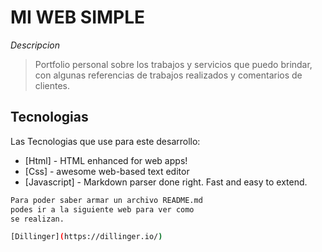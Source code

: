 # MI WEB SIMPLE

_Descripcion_

> Portfolio personal sobre los trabajos y servicios
> que puedo brindar, con algunas referencias
> de trabajos realizados y comentarios de clientes.

## Tecnologias

Las Tecnologias que use para este desarrollo:

- [Html] - HTML enhanced for web apps!
- [Css] - awesome web-based text editor
- [Javascript] - Markdown parser done right. Fast and easy to extend.



```sh
Para poder saber armar un archivo README.md 
podes ir a la siguiente web para ver como
se realizan.

[Dillinger](https://dillinger.io/)
```